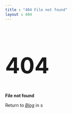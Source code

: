 ```yaml
---
title : "404 File not found"
layout : 404
---
```

<h1 style="font-size:5em;">404</h1>

**File not found** 

Return to *[Blog](https://boszgtec.github.io/Blog/)* in <span id="count_down"> </span>s

<script>
setTimeout(()=>{window.location.replace("/Blog");},10000)
for(let i=0;i<10;i++){
  setTimeout(()=>{
  document.getElementById("count_down").innerText = 10-i
  console.log(i,1000*i)
  },1000*i)
 }
</script>



